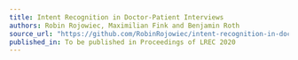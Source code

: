```yaml
---
title: Intent Recognition in Doctor-Patient Interviews
authors: Robin Rojowiec, Maximilian Fink and Benjamin Roth
source_url: "https://github.com/RobinRojowiec/intent-recognition-in-doctor-patient-interviews"
published_in: To be published in Proceedings of LREC 2020
---
```

